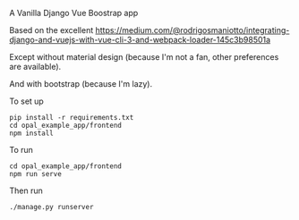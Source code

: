 A Vanilla Django Vue Boostrap app

Based on the excellent
https://medium.com/@rodrigosmaniotto/integrating-django-and-vuejs-with-vue-cli-3-and-webpack-loader-145c3b98501a

Except without material design (because I'm not a fan, other preferences are available).

And with bootstrap (because I'm lazy).

To set up
```
pip install -r requirements.txt
cd opal_example_app/frontend
npm install
```


To run 
```
cd opal_example_app/frontend
npm run serve
```

Then run

```
./manage.py runserver
```

